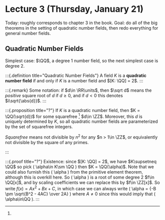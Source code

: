 # Lecture 3 (Thursday, January 21)

Today: roughly corresponds to chapter 3 in the book.
Goal: do all of the big theorems in the setting of quadratic number fields, then redo everything for general number fields.

## Quadratic Number Fields

Simplest case: $\QQ$, a degree 1 number field, so the next simplest case is degree 2.


:::{.definition title="Quadratic Number Fields"}
A field $K$ is a **quadratic number field** if and only if $K$ is a number field and $[K: \QQ] = 2$.
:::


:::{.remark}
Some notation: if $d\in \RR\units$, then $\sqrt d$ means the *positive* square root of $d$ if $d \geq 0$, and if $d<0$ this denotes $i\sqrt{\abs{d}}$.
:::


:::{.proposition title="?"}
If $K$ is a quadratic number field, then $K = \QQ(\sqrt{d})$ for some squarefree 
[^note_squarefree]
$d\in \ZZ$.
Moreover, this $d$ is uniquely determined by $K$, so all quadratic number fields are parameterized by the set of squarefree integers.

[^note_squarefree]: 
*Squarefree* means not divisible by $n^2$ for any $n > 1\in \ZZ$, or equivalently not divisible by the square of any primes.

:::


:::{.proof title="?"}
Existence: since $[K: \QQ] = 2$, we have $K\supsetneq \QQ$ so pick \( \alpha\in K\sm \QQ \) then $K = \QQ(\alpha)$.
Note that we could also furnish this \( \alpha \) from the primitive element theorem, although this is overkill here.
So \( \alpha \) is a root of some degree 2 $f\in \QQ[x]$, and by scaling coefficients we can replace this by $f\in \ZZ[x]$.
So write $f(x) = Ax^2 + Bx + C$, in which case we can always write \( \alpha = {-B \pm \sqrt{B^2 - 4AC} \over 2A} \) where $A\neq 0$ since this would imply that \( \alpha\in\QQ \).
:::



